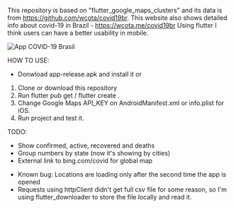 This repository is based on "flutter_google_maps_clusters" and its data is from https://github.com/wcota/covid19br.
This website also shows detailed info about covid-19 in Brazil - https://wcota.me/covid19br
Using flutter I think users can have a better usability in mobile.

![App COVID-19 Brasil](https://imgur.com/pknhu63)


HOW TO USE:
- Donwload app-release.apk and install it or

1. Clone or download this repository
2. Run flutter pub get / flutter create .
3. Change Google Maps API_KEY on AndroidManifest.xml or info.plist for iOS.
4. Run project and test it.

TODO:
- Show confirmed, active, recovered and deaths
- Group numbers by state (now it's showing by cities)
- External link to bing.com/covid for global map

* Known bug: Locations are loading only after the second time the app is opened
* Requests using httpClient didn't get full csv file for some reason, so I'm using flutter_downloader to store the file locally and read it.

